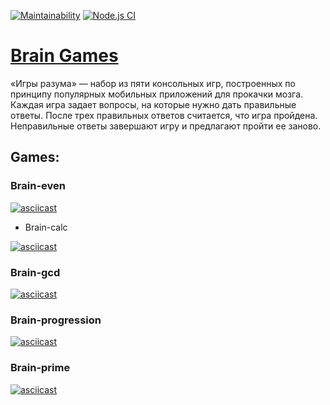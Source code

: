 [![Maintainability](https://api.codeclimate.com/v1/badges/a99a88d28ad37a79dbf6/maintainability)](https://codeclimate.com/github/AlexeyBritvin/Hexlet.frontend-project-lvl1/maintainability) [![Node.js CI](https://github.com/AlexeyBritvin/Hexlet.frontend-project-lvl1/workflows/Node.js%20CI/badge.svg)](https://github.com/AlexeyBritvin/Hexlet.frontend-project-lvl1/actions?query=workflow%3A%22Node.js+CI%22)

# [Brain Games](https://ru.hexlet.io/professions/frontend/projects/44)

«Игры разума» — набор из пяти консольных игр, построенных по принципу популярных мобильных приложений для прокачки мозга. Каждая игра задает вопросы, на которые нужно дать правильные ответы. После трех правильных ответов считается, что игра пройдена. Неправильные ответы завершают игру и предлагают пройти ее заново.

## Games:

### Brain-even

[![asciicast](https://asciinema.org/a/fQWZYSrq5rvC1peraWaaVyjbE.svg)](https://asciinema.org/a/fQWZYSrq5rvC1peraWaaVyjbE)

* Brain-calc

[![asciicast](https://asciinema.org/a/P8PXkXN5Gxwif3fz8cCAkVX0r.svg)](https://asciinema.org/a/P8PXkXN5Gxwif3fz8cCAkVX0r)

### Brain-gcd

[![asciicast](https://asciinema.org/a/UzZhjFMpN2EzmRJyz4Rf3aNSi.svg)](https://asciinema.org/a/UzZhjFMpN2EzmRJyz4Rf3aNSi)

### Brain-progression

[![asciicast](https://asciinema.org/a/KFXAdcSOfnW3c9yVu9BzdjkZI.svg)](https://asciinema.org/a/KFXAdcSOfnW3c9yVu9BzdjkZI)

### Brain-prime

[![asciicast](https://asciinema.org/a/kpv3P31BGmoDDBM7x6YDvVFtG.svg)](https://asciinema.org/a/kpv3P31BGmoDDBM7x6YDvVFtG)

